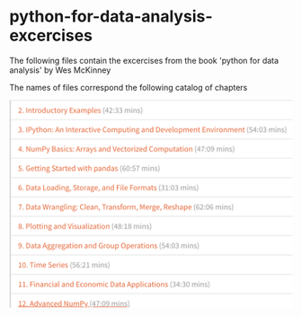 # python-for-data-analysis-excercises

The following files contain the excercises from the book 'python for data analysis' by Wes McKinney

The names of files correspond the following catalog of chapters

![image](https://github.com/Jinn42/python-for-data-analysis-excercises/blob/master/img/catalog.png)
